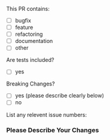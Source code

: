 <!--
  ⚡️ katchow! We ❤️ Pull Requests!

  If you remove or skip this template, you'll make the 🐼 sad and the mighty god
  of Github will appear and pile-drive the close button from a great height
  while making animal noises.

  Pull Request Requirements:
  * Please include tests to illustrate the problem this PR resolves.
  * Please lint your changes by running `npm run lint` before creating a PR.

  Please place an x (no spaces - [x]) in all [ ] that apply.
-->

This PR contains:
- [ ] bugfix
- [ ] feature
- [ ] refactoring
- [ ] documentation
- [ ] other

Are tests included?
- [ ] yes

Breaking Changes?
- [ ] yes (please describe clearly below)
- [ ] no

List any relevent issue numbers:

### Please Describe Your Changes

<!--
  Please be thorough and clearly explain the problem being solved.
  * If this PR adds a feature, look for previous discussion on the feature by searching the issues first.
  * Is this PR related to an issue?
-->
